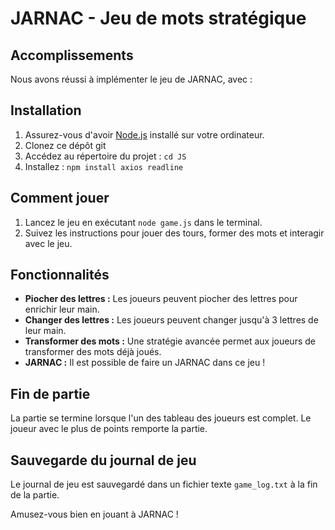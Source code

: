# JARNAC - Jeu de mots stratégique

## Accomplissements
Nous avons réussi à implémenter le jeu de JARNAC, avec : 



## Installation
1. Assurez-vous d'avoir [Node.js](https://nodejs.org/) installé sur votre ordinateur.
2. Clonez ce dépôt git
3. Accédez au répertoire du projet : `cd JS`
4. Installez : `npm install axios readline`
   
## Comment jouer
1. Lancez le jeu en exécutant `node game.js` dans le terminal.
2. Suivez les instructions pour jouer des tours, former des mots et interagir avec le jeu.

## Fonctionnalités
- **Piocher des lettres :** Les joueurs peuvent piocher des lettres pour enrichir leur main.
- **Changer des lettres :** Les joueurs peuvent changer jusqu'à 3 lettres de leur main.
- **Transformer des mots :** Une stratégie avancée permet aux joueurs de transformer des mots déjà joués.
- **JARNAC :** Il est possible de faire un JARNAC dans ce jeu ! 

## Fin de partie
La partie se termine lorsque l'un des tableau des joueurs est complet. Le joueur avec le plus de points remporte la partie.

## Sauvegarde du journal de jeu
Le journal de jeu est sauvegardé dans un fichier texte `game_log.txt` à la fin de la partie.

Amusez-vous bien en jouant à JARNAC !
